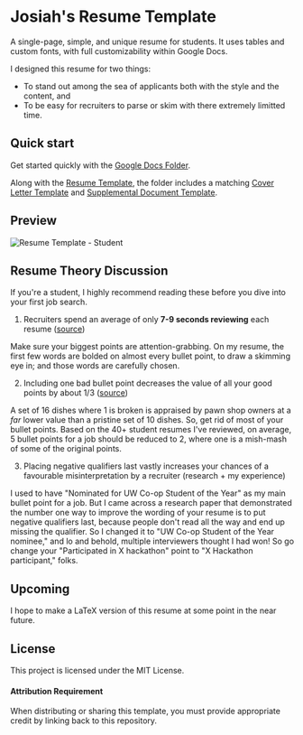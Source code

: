 # Josiah's Resume Template

A single-page, simple, and unique resume for students. It uses tables and custom fonts, with full customizability within Google Docs.

I designed this resume for two things:
- To stand out among the sea of applicants both with the style and the content, and
- To be easy for recruiters to parse or skim with there extremely limitted time.

## Quick start

Get started quickly with the [Google Docs Folder](https://drive.google.com/drive/folders/1DSZTeTYUqw1qaoQoHbCTz6qI2u9GYhBE?usp=sharing).

Along with the [Resume Template](https://docs.google.com/document/d/1vqKO43n_pdI88WHLV8P0XTo5Di0dLs60jQE7jo5Hs28/edit?usp=sharing), the folder includes a matching [Cover Letter Template](https://docs.google.com/document/d/1lHIwiWNlZZiCybMPwaVzu3oWf4fcuGt85YWM7d-kpQU/edit?usp=sharing) and [Supplemental Document Template](https://docs.google.com/document/d/1e4YsaIP7tsiI6jmOJDxDNuNiRnJqhhMNrS8XAap-cFE/edit?usp=sharing).

## Preview

![Resume Template - Student](https://github.com/plettj/resume-template/assets/65507438/c900a749-7032-429c-ba96-5c0ca161fa8c)

## Resume Theory Discussion

If you're a student, I highly recommend reading these before you dive into your first job search.

1. Recruiters spend an average of only **7-9 seconds reviewing** each resume ([source](https://www.tealhq.com/post/how-long-recruiters-spend-reviewing-resume))

Make sure your biggest points are attention-grabbing. On my resume, the first few words are bolded on almost every bullet point, to draw a skimming eye in; and those words are carefully chosen.

2. Including one bad bullet point decreases the value of all your good points by about 1/3 ([source](https://lukaszrzepinski.wordpress.com/2014/01/06/interesting-economy-experiment/))

A set of 16 dishes where 1 is broken is appraised by pawn shop owners at a _far_ lower value than a pristine set of 10 dishes. So, get rid of most of your bullet points. Based on the 40+ student resumes I've reviewed, on average, 5 bullet points for a job should be reduced to 2, where one is a mish-mash of some of the original points.

3. Placing negative qualifiers last vastly increases your chances of a favourable misinterpretation by a recruiter (research + my experience)

I used to have "Nominated for UW Co-op Student of the Year" as my main bullet point for a job. But I came across a research paper that demonstrated the number one way to improve the wording of your resume is to put negative qualifiers last, because people don't read all the way and end up missing the qualifier. So I changed it to "UW Co-op Student of the Year nominee," and lo and behold, multiple interviewers thought I had won! So go change your "Participated in X hackathon" point to "X Hackathon participant," folks.

## Upcoming

I hope to make a LaTeX version of this resume at some point in the near future.

## License

This project is licensed under the MIT License.

#### Attribution Requirement

When distributing or sharing this template, you must provide appropriate credit by linking back to this repository.

